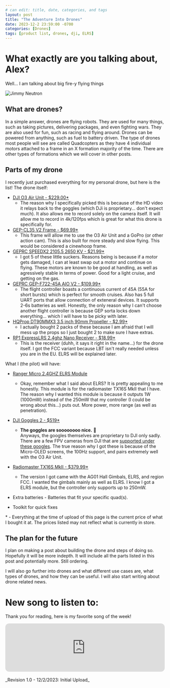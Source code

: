 ```yaml
---
# can edit: title, date, categories, and tags
layout: post
title: "The Adventure Into Drones"
date: 2023-12-2 23:59:00 -0700
categories: [Drones]
tags: [product list, drones, dji, ELRS]
---
```


# What exactly are you talking about, Alex?
Well... I am talking about big fire-y flying things

![Jimmy Neutron](https://y.yarn.co/0ba65771-6a85-4bf5-b644-cd7eca9ad549_text.gif)

## What are drones?
In a simple answer, drones are flying robots. They are used for many things, such as taking pictures, delivering packages, and even fighting wars. They are also used for fun, such as racing and flying around. Drones can be powered from anything, such as fuel to battery driven. The type of drones most people will see are called Quadcopters as they have 4 individual motors attached to a frame in an X formation majority of the time. There are other types of formations which we will cover in other posts.

## Parts of my drone
I recently just purchased everything for my personal drone, but here is the list!
The drone itself:
- [DJI O3 Air Unit - $229.00*](https://www.dji.com/o3-air-unit)
  - The reason why I specifically picked this is because of the HD video it relays back to the goggles (which DJi is proprietary... don't expect much). It also allows me to record solely on the camera itself. It will allow me to record in 4k/120fps which is great for what this drone is specifically for.
- [GEP-CL35 V2 Frame - $69.99*](https://geprc.com/product/gep-cl35-v2-frame/)
  - This frame will allow me to use the O3 Air Unit and a GoPro (or other action cam). This is also built for more steady and slow flying. This would be considered a cinewhoop frame.
- [GEPRC SPEEDX2 2105.5 2650 KV - $21.99*](https://geprc.com/product/geprc-speedx2-2105-5-2650kv-3450kv-motor/)
  - I got 5 of these little suckers. Reasons being is because if a motor gets damaged, I can at least swap out a motor and continue on flying. These motors are known to be good at handling, as well as agressively stable in terms of power. Good for a light cruise, and getting on the gas.
- [GEPRC GEP-F722-45A AIO V2 - $109.99*](https://geprc.com/product/geprc-gep-f722-45a-aio/)
  - The flight controller boasts a continuous current of 45A (55A for short bursts) which is perfect for smooth cruises. Also has 5 full UART ports that allow connection of exteneral devices. It supports 2-6s batteries as well. Honestly, the only reason why I can't choose another flight controller is because GEP sorta locks down everything... which I will have to be picky with later. 
- [HQProp DT90MMX3 3.5 inch 90mm Propeller - $2.99*](https://geprc.com/product/hqprop-dt90mmx3-3-5-inch-90mm-propeller/)
  - I actually bought 2 packs of these because I am afraid that I will mess up the props so I just bought 2 to make sure I have extras.
- [RP1 ExpressLRS 2.4ghz Nano Receiver - $18.99*](https://www.radiomasterrc.com/products/rp1-expresslrs-2-4ghz-nano-receiver)
  - This is the receiver (duhh, it says it right in the name...) for the drone itself. I got the FCC variant because LBT isn't really needed unless you are in the EU. ELRS will be explained later.

What I (the pilot) will have:
- [Ranger Micro 2.4GHZ ELRS Module](https://www.radiomasterrc.com/products/ranger-micro-2-4ghz-elrs-module)
  - Okay, remember what I said about ELRS? It is pretty appealing to me honestly. This module is for the radiomaster TX16S MkII that I have. The reason why I wanted this module is because it outputs 1W (1000mW) instead of the 250mW that my controller (I could be wrong about this...) puts out. More power, more range (as well as penetration).
- [DJI Goggles 2 - $519*](https://store.dji.com/product/dji-goggles-2?vid=127611)
  - **The goggles are soooooooo nice.** 🤤 <br>
  Anyways, the googles themselves are proprietary to DJI only sadly. There are a few FPV cameras from DJI that are [supported under these googles](https://oscarliang.com/wp-content/uploads/2023/01/dji-compatibility-goggles-2-v1-v2-O3-Air-Unit-vista-link-remote-controller-avata-drone-update-feb-2023.jpg). The true reason why I got these is because of the Micro-OLED screens, the 100Hz support, and pairs extremely well with the O3 Air Unit.
- [Radiomaster TX16S MkII - $379.99*](https://www.radiomasterrc.com/products/tx16s-mark-ii-radio-controller?variant=42817741324519)
  - The version I got came with the AG01 Hall Gimbals, ELRS, and region FCC. I wanted the gimbals mainly as well as ELRS. I know I got a ELRS module, but the controller only supports up to 250mW.

- Extra batteries - Batteries that fit your specific quad(s).
- Toolkit for quick fixes


\* - Everything at the time of upload of this page is the current price of what I bought it at. The prices listed may not reflect what is currently in store. 

## The plan for the future
I plan on making a post about building the drone and steps of doing so. Hopefully it will be more indepth. It will include all the parts listed in this post and potentially more. Still ordering.

I will also go further into drones and what different use cases are, what types of drones, and how they can be useful. I will also start writing about drone related news.

# New song to listen to:

Thank you for reading, here is my favorite song of the week!
<br>

<iframe style="border-radius:12px" src="https://open.spotify.com/embed/track/2lwwrWVKdf3LR9lbbhnr6R?utm_source=generator" width="100%" height="152" frameBorder="0" allowfullscreen="" allow="autoplay; clipboard-write; encrypted-media; fullscreen; picture-in-picture" loading="lazy"></iframe>

<br>
<br>
_Revision 1.0 - 12/2/2023: Initial Upload_
<br>
